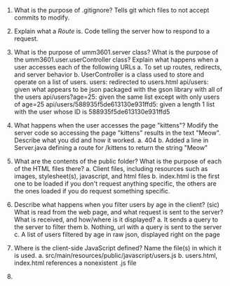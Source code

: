 1. What is the purpose of .gitignore?
    Tells git which files to not accept commits to modify.
    
2. Explain what a _Route_ is.
    Code telling the server how to respond to a request.
    
3.  What is the purpose of umm3601.server class?
    What is the purpose of the umm3601.user.userController class? 
    Explain what happens when a user accesses each of the following URLs
    a. To set up routes, redirects, and server behavior
    b. UserController is a class used to store and operate on a list of users.
    users: redirected to users.html
    api/users: given what appears to be json packaged with the gson library with all of the users
    api/users?age=25: given the same list except with only users of age=25 
    api/users/588935f5de613130e931ffd5: given a length 1 list with the user whose ID is 588935f5de613130e931ffd5
    
4.  What happens when the user accesses the page "kittens"? Modify the server code so accessing the page "kittens" results in the text "Meow". 
    Describe what you did and how it worked.
    a. 404
    b. Added a line in Server.java defining a route for /kittens to return the string "Meow"
    
5.  What are the contents of the public folder?
    What is the purpose of each of the HTML files there?
    a. Client files, including resources such as images, stylesheet(s), javascript, and html files
    b. index.html is the first one to be loaded if you don't request anything specific, 
        the others are the ones loaded if you do request something specific.
    
6.  Describe what happens when you filter users by age in the client? (sic)
    What is read from the web page, and what request is sent to the server?
    What is received, and how/where is it displayed?
    a. It sends a query to the server to filter them
    b. Nothing, url with a query is sent to the server
    c. A list of users filtered by age in raw json, displayed right on the page
    
7.  Where is the client-side JavaScript defined? 
    Name the file(s) in which it is used.
    a. src/main/resources/public/javascript/users.js
    b. users.html, index.html references a nonexistent .js file
    
8.  